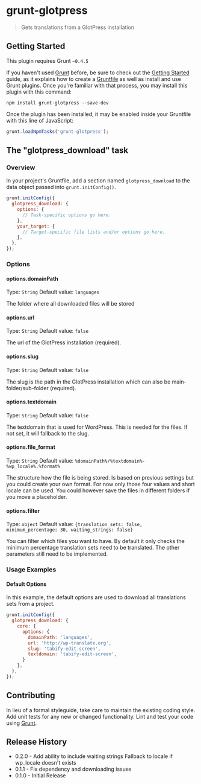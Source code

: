# grunt-glotpress

> Gets translations from a GlotPress installation

## Getting Started
This plugin requires Grunt `~0.4.5`

If you haven't used [Grunt](http://gruntjs.com/) before, be sure to check out the [Getting Started](http://gruntjs.com/getting-started) guide, as it explains how to create a [Gruntfile](http://gruntjs.com/sample-gruntfile) as well as install and use Grunt plugins. Once you're familiar with that process, you may install this plugin with this command:

```shell
npm install grunt-glotpress --save-dev
```

Once the plugin has been installed, it may be enabled inside your Gruntfile with this line of JavaScript:

```js
grunt.loadNpmTasks('grunt-glotpress');
```

## The "glotpress_download" task

### Overview
In your project's Gruntfile, add a section named `glotpress_download` to the data object passed into `grunt.initConfig()`.

```js
grunt.initConfig({
  glotpress_download: {
    options: {
      // Task-specific options go here.
    },
    your_target: {
      // Target-specific file lists and/or options go here.
    },
  },
});
```

### Options

#### options.domainPath
Type: `String`
Default value: `languages`

The folder where all downloaded files will be stored

#### options.url
Type: `String`
Default value: `false`

The url of the GlotPress installation (required).

#### options.slug
Type: `String`
Default value: `false`

The slug is the path in the GlotPress installation which can also be main-folder/sub-folder (required).

#### options.textdomain
Type: `String`
Default value: `false`

The textdomain that is used for WordPress. This is needed for the files. If not set, it will fallback to the slug.

#### options.file_format
Type: `String`
Default value: `%domainPath%/%textdomain%-%wp_locale%.%format%`

The structure how the file is being stored. Is based on previous settings but you could create your own format.
For now only those four values and short locale can be used. You could however save the files in different folders if you move a placeholder.

#### options.filter
Type: `object`
Default value: `{translation_sets: false, minimum_percentage: 30, waiting_strings: false}`

You can filter which files you want to have. By default it only checks the minimum percentage translation sets need to be translated.
The other parameters still need to be implemented.


### Usage Examples

#### Default Options
In this example, the default options are used to download all translations sets from a project.

```js
grunt.initConfig({
  glotpress_download: {
    core: {
      options: {
        domainPath: 'languages',
        url: 'http://wp-translate.org',
        slug: 'tabify-edit-screen',
        textdomain: 'tabify-edit-screen',
      }
    },
  },
});
```

## Contributing
In lieu of a formal styleguide, take care to maintain the existing coding style. Add unit tests for any new or changed functionality. Lint and test your code using [Grunt](http://gruntjs.com/).

## Release History
- 0.2.0 - Add ability to include waiting strings
          Fallback to locale if wp_locale doesn't exists
- 0.1.1 - Fix dependency and downloading issues
- 0.1.0 - Initial Release
